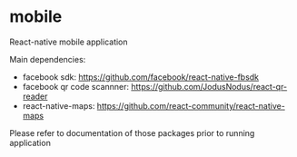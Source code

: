 # mobile
React-native mobile application

Main dependencies:

- facebook sdk: https://github.com/facebook/react-native-fbsdk
- facebook qr code scannner: https://github.com/JodusNodus/react-qr-reader
- react-native-maps: https://github.com/react-community/react-native-maps

Please refer to documentation of those packages prior to running application
